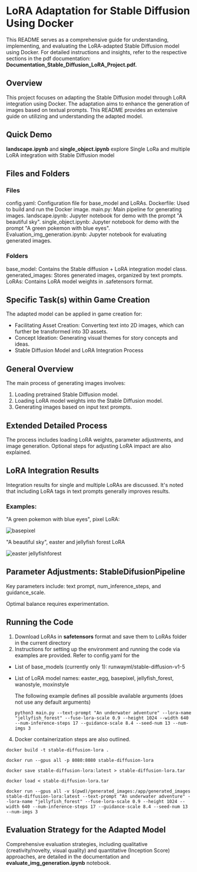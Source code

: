 # LoRA Adaptation for Stable Diffusion Using Docker

This README serves as a comprehensive guide for understanding, implementing, and evaluating the LoRA-adapted Stable Diffusion model using Docker. For detailed instructions and insights, refer to the respective sections in the pdf documentation: **Documentation_Stable_Diffusion_LoRA_Project.pdf.**

## Overview
This project focuses on adapting the Stable Diffusion model through LoRA integration using Docker. The adaptation aims to enhance the generation of images based on textual prompts. This README provides an extensive guide on utilizing and understanding the adapted model.

## Quick Demo
**landscape.ipynb** and **single_object.ipynb** explore Single LoRa and multiple LoRA integration with Stable Diffusion model

## Files and Folders
### Files
config.yaml: Configuration file for base_model and LoRAs.
Dockerfile: Used to build and run the Docker image.
main.py: Main pipeline for generating images.
landscape.ipynb: Jupyter notebook for demo with the prompt "A beautiful sky".
single_object.ipynb: Jupyter notebook for demo with the prompt "A green pokemon with blue eyes".
Evaluation_img_generation.ipynb: Jupyter notebook for evaluating generated images.


### Folders
base_model: Contains the Stable diffusion + LoRA integration model class.
generated_images: Stores generated images, organized by text prompts.
LoRAs: Contains LoRA model weights in .safetensors format.

## Specific Task(s) within Game Creation
The adapted model can be applied in game creation for:
- Facilitating Asset Creation: Converting text into 2D images, which can further be transformed into 3D assets.
- Concept Ideation: Generating visual themes for story concepts and ideas.
- Stable Diffusion Model and LoRA Integration Process

## General Overview
The main process of generating images involves:

1. Loading pretrained Stable Diffusion model.
2. Loading LoRA model weights into the Stable Diffusion model.
3. Generating images based on input text prompts.

## Extended Detailed Process
The process includes loading LoRA weights, parameter adjustments, and image generation. Optional steps for adjusting LoRA impact are also explained.

## LoRA Integration Results
Integration results for single and multiple LoRAs are discussed. It's noted that including LoRA tags in text prompts generally improves results.

### Examples:
"A green pokemon with blue eyes", pixel LoRA:

![basepixel](https://github.com/solarspaceclouds/StableDiffusion-with-LoRA-integration/assets/65459827/905542d6-ac57-4891-a781-5e8972c5e0bf)

"A beautiful sky", easter and jellyfish forest LoRA

![easter jellyfishforest](https://github.com/solarspaceclouds/StableDiffusion-with-LoRA-integration/assets/65459827/56bd6ce4-bf4c-4f2e-96c9-10e3d369c1ac)

## Parameter Adjustments: StableDifusionPipeline
Key parameters include: text prompt, num_inference_steps, and guidance_scale. 

Optimal balance requires experimentation.

## Running the Code
1. Download LoRAs in **safetensors** format and save them to LoRAs folder in the current directory
2. Instructions for setting up the environment and running the code via examples are provided.
   Refer to config.yaml for the
- List of base_models (currently only 1): runwayml/stable-diffusion-v1-5
- List of LoRA model names: easter_egg, basepixel, jellyfish_forest, wanostyle, moxinstyle
  
  The following example defines all possible available arguments (does not use any default arguments)
  ```
  python3 main.py --text-prompt "An underwater adventure" --lora-name "jellyfish_forest" --fuse-lora-scale 0.9 --height 1024 --width 640 --num-inference-steps 17 --guidance-scale 8.4 --seed-num 13 --num-imgs 3
  ```
4. Docker containerization steps are also outlined.

``` 
docker build -t stable-diffusion-lora .
```
```
docker run --gpus all -p 8080:8080 stable-diffusion-lora
```
```
docker save stable-diffusion-lora:latest > stable-diffusion-lora.tar
```
```
docker load < stable-diffusion-lora.tar
```
```
docker run --gpus all -v $(pwd)/generated_images:/app/generated_images stable-diffusion-lora:latest --text-prompt "An underwater adventure" --lora-name "jellyfish_forest" --fuse-lora-scale 0.9 --height 1024 --width 640 --num-inference-steps 17 --guidance-scale 8.4 --seed-num 13 --num-imgs 3
```

## Evaluation Strategy for the Adapted Model
Comprehensive evaluation strategies, including qualitative (creativity/novelty, visual quality) and quantitative (Inception Score) approaches, are detailed in the documentation and **evaluate_img_generation.ipynb** notebook.


